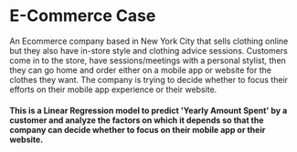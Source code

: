 # E-Commerce Case
An Ecommerce company based in New York City that sells clothing online but they also have in-store style and clothing advice sessions. Customers come in to the store, have sessions/meetings with a personal stylist, then they can go home and order either on a mobile app or website for the clothes they want.
The company is trying to decide whether to focus their efforts on their mobile app experience or their website.
#### This is a Linear Regression model to predict 'Yearly Amount Spent' by a customer and analyze the factors on which it depends so that the company can decide whether to focus on their mobile app or their website.
